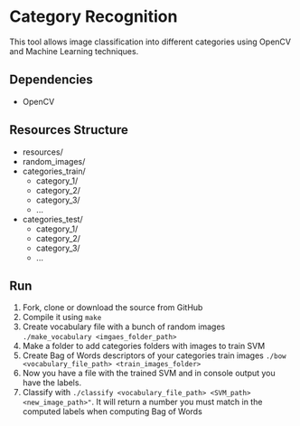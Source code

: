 Category Recognition
====================

This tool allows image classification into different categories using OpenCV
and Machine Learning techniques.

Dependencies
------------
  - OpenCV

Resources Structure
-------------------
 - resources/
  - random_images/ 
  - categories_train/
    - category_1/
    - category_2/
    - category_3/
    - ...
  - categories_test/
    - category_1/
    - category_2/
    - category_3/
    - ...

Run
---

1. Fork, clone or download the source from GitHub
2. Compile it using `make`
3. Create vocabulary file with a bunch of random images `./make_vocabulary <imgaes_folder_path>`
4. Make a folder to add categories folders with images to train SVM
5. Create Bag of Words descriptors of your categories train images `./bow <vocabulary_file_path> <train_images_folder>`
6. Now you have a file with the trained SVM and in console output you have the labels.
7. Classify with `./classify <vocabulary_file_path> <SVM_path> <new_image_path>"`. It will return a number you must match in the computed labels when computing Bag of Words
